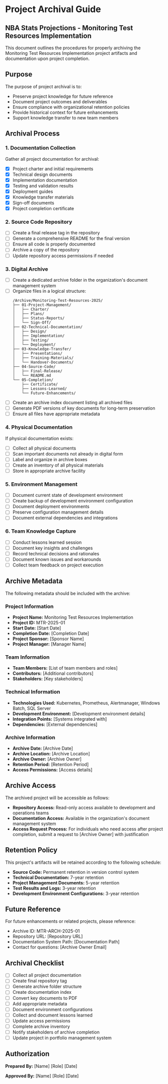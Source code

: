 # Project Archival Guide

## NBA Stats Projections - Monitoring Test Resources Implementation

This document outlines the procedures for properly archiving the Monitoring Test Resources Implementation project artifacts and documentation upon project completion.

## Purpose

The purpose of project archival is to:
- Preserve project knowledge for future reference
- Document project outcomes and deliverables
- Ensure compliance with organizational retention policies
- Provide historical context for future enhancements
- Support knowledge transfer to new team members

## Archival Process

### 1. Documentation Collection

Gather all project documentation for archival:

- [x] Project charter and initial requirements
- [x] Technical design documents
- [x] Implementation documentation
- [x] Testing and validation results
- [x] Deployment guides
- [x] Knowledge transfer materials
- [x] Sign-off documents
- [x] Project completion certificate

### 2. Source Code Repository

- [ ] Create a final release tag in the repository
- [ ] Generate a comprehensive README for the final version
- [ ] Ensure all code is properly documented
- [ ] Archive a copy of the repository
- [ ] Update repository access permissions if needed

### 3. Digital Archive

- [ ] Create a dedicated archive folder in the organization's document management system
- [ ] Organize files in a logical structure:
  ```
  /Archive/Monitoring-Test-Resources-2025/
  ├── 01-Project-Management/
  │   ├── Charter/
  │   ├── Plans/
  │   ├── Status-Reports/
  │   └── Sign-Off/
  ├── 02-Technical-Documentation/
  │   ├── Design/
  │   ├── Implementation/
  │   ├── Testing/
  │   └── Deployment/
  ├── 03-Knowledge-Transfer/
  │   ├── Presentations/
  │   ├── Training-Materials/
  │   └── Handover-Documents/
  ├── 04-Source-Code/
  │   ├── Final-Release/
  │   └── README.md
  └── 05-Completion/
      ├── Certificate/
      ├── Lessons-Learned/
      └── Future-Enhancements/
  ```
- [ ] Create an archive index document listing all archived files
- [ ] Generate PDF versions of key documents for long-term preservation
- [ ] Ensure all files have appropriate metadata

### 4. Physical Documentation

If physical documentation exists:

- [ ] Collect all physical documents
- [ ] Scan important documents not already in digital form
- [ ] Label and organize in archive boxes
- [ ] Create an inventory of all physical materials
- [ ] Store in appropriate archive facility

### 5. Environment Management

- [ ] Document current state of development environment
- [ ] Create backup of development environment configuration
- [ ] Document deployment environments
- [ ] Preserve configuration management details
- [ ] Document external dependencies and integrations

### 6. Team Knowledge Capture

- [ ] Conduct lessons learned session
- [ ] Document key insights and challenges
- [ ] Record technical decisions and rationales
- [ ] Document known issues and workarounds
- [ ] Collect team feedback on project execution

## Archive Metadata

The following metadata should be included with the archive:

### Project Information
- **Project Name:** Monitoring Test Resources Implementation
- **Project ID:** MTR-2025-01
- **Start Date:** [Start Date]
- **Completion Date:** [Completion Date]
- **Project Sponsor:** [Sponsor Name]
- **Project Manager:** [Manager Name]

### Team Information
- **Team Members:** [List of team members and roles]
- **Contributors:** [Additional contributors]
- **Stakeholders:** [Key stakeholders]

### Technical Information
- **Technologies Used:** Kubernetes, Prometheus, Alertmanager, Windows Batch, SQL Server
- **Development Environment:** [Development environment details]
- **Integration Points:** [Systems integrated with]
- **Dependencies:** [External dependencies]

### Archive Information
- **Archive Date:** [Archive Date]
- **Archive Location:** [Archive Location]
- **Archive Owner:** [Archive Owner]
- **Retention Period:** [Retention Period]
- **Access Permissions:** [Access details]

## Archive Access

The archived project will be accessible as follows:

- **Repository Access:** Read-only access available to development and operations teams
- **Documentation Access:** Available in the organization's document management system
- **Access Request Process:** For individuals who need access after project completion, submit a request to [Archive Owner] with justification

## Retention Policy

This project's artifacts will be retained according to the following schedule:

- **Source Code:** Permanent retention in version control system
- **Technical Documentation:** 7-year retention
- **Project Management Documents:** 5-year retention
- **Test Results and Logs:** 3-year retention
- **Development Environment Configurations:** 3-year retention

## Future Reference

For future enhancements or related projects, please reference:

- Archive ID: MTR-ARCH-2025-01
- Repository URL: [Repository URL]
- Documentation System Path: [Documentation Path]
- Contact for questions: [Archive Owner Email]

## Archival Checklist

- [ ] Collect all project documentation
- [ ] Create final repository tag
- [ ] Generate archive folder structure
- [ ] Create documentation index
- [ ] Convert key documents to PDF
- [ ] Add appropriate metadata
- [ ] Document environment configurations
- [ ] Collect and document lessons learned
- [ ] Update access permissions
- [ ] Complete archive inventory
- [ ] Notify stakeholders of archive completion
- [ ] Update project in portfolio management system

## Authorization

**Prepared By:**
[Name]
[Role]
[Date]

**Approved By:**
[Name]
[Role]
[Date] 